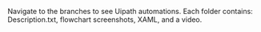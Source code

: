 Navigate to the branches to see Uipath automations.
Each folder contains: Description.txt, flowchart screenshots, XAML, and a video.
